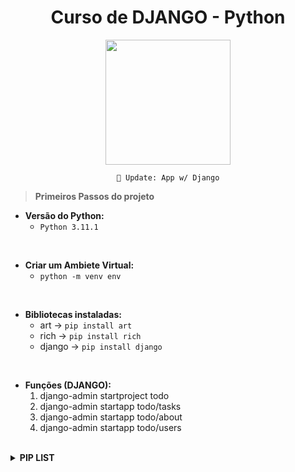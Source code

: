 <div align="center">

# Curso de DJANGO - Python

</div>

<div align="center">

<img height="200" src="https://cdn.jsdelivr.net/gh/devicons/devicon/icons/django/django-plain-wordmark.svg" />

`🐍 Update: App w/ Django`

</div>

> **Primeiros Passos do projeto**
* **Versão do Python:**
    * `Python 3.11.1`

<br>

* **Criar um Ambiete Virtual:**
    * `python -m venv env`

<br>

* **Bibliotecas instaladas:**
    * art -> `pip install art`
    * rich -> `pip install rich`
    * django -> `pip install django`

<br>

* **Funções (DJANGO):**
    1. django-admin startproject todo
    2. django-admin startapp todo/tasks
    3. django-admin startapp todo/about
    4. django-admin startapp todo/users

<br>

<details>

<summary><b>PIP LIST</b></summary>

```py

Package        Version
-------------- -------
art            5.8
asgiref        3.6.0
Django         4.1.6
markdown-it-py 2.1.0
mdurl          0.1.2
pip            23.0
Pygments       2.14.0
rich           13.3.1
setuptools     65.5.0
sqlparse       0.4.3
tzdata         2022.7
```
</details>